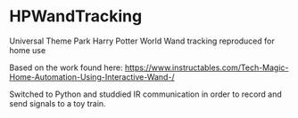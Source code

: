 # HPWandTracking
Universal Theme Park Harry Potter World Wand tracking reproduced for home use

Based on the work found here: https://www.instructables.com/Tech-Magic-Home-Automation-Using-Interactive-Wand-/

Switched to Python and studdied IR communication in order to record and send signals to a toy train.
